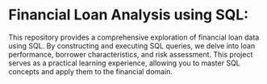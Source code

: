 # Financial Loan Analysis using SQL:
This repository provides a comprehensive exploration of financial loan data using SQL. By constructing and executing SQL queries, we delve into loan performance, borrower characteristics, and risk assessment. This project serves as a practical learning experience, allowing you to master SQL concepts and apply them to the financial domain.
